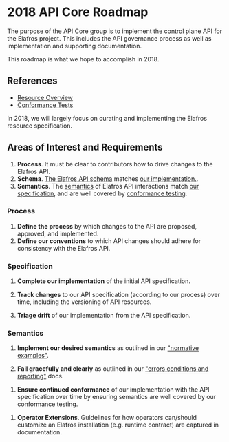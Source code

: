 # 2018 API Core Roadmap

The purpose of the API Core group is to implement the control plane API for the
Elafros project.  This includes the API governance process as well as
implementation and supporting documentation.

This roadmap is what we hope to accomplish in 2018.


## References

* [Resource Overview](../../docs/spec/overview.md)
* [Conformance Tests](../../test/conformance/README.md)

In 2018, we will largely focus on curating and implementing the Elafros resource
specification.

## Areas of Interest and Requirements

1. **Process**.  It must be clear to contributors how to drive changes to the
  Elafros API.
1. **Schema**.  [The Elafros API schema](../../docs/spec/spec.md) matches
  [our implementation.](./serving/).
1. **Semantics**.  The [semantics](../controller/) of Elafros API interactions
  match [our specification](../../docs/spec/normative_examples.md), and are well
  covered by [conformance testing](../../test/conformance/README.md).

<!-- TODO(mattmoor): Should this cover Infrastructure as well? -->

### Process

1. **Define the process** by which changes to the API are proposed, approved,
  and implemented.
1. **Define our conventions** to which API changes should adhere for consistency
  with the Elafros API.

### Specification

1. **Complete our implementation** of the initial API specification.

1. **Track changes** to our API specification (according to our process) over
  time, including the versioning of API resources.

1. **Triage drift** of our implementation from the API specification.

<!-- TODO(mattmoor): Should this include something about webhook validation? -->


### Semantics

1. **Implement our desired semantics** as outlined in our
  ["normative examples"](../../docs/spec/normative_examples.md).

1. **Fail gracefully and clearly** as outlined in our
  ["errors conditions and reporting"](../../docs/spec/errors.md) docs.
<!-- TODO(mattmoor): https://github.com/knative/serving/issues/459 -->

1. **Ensure continued conformance** of our implementation with the API
  specification over time by ensuring semantics are well covered by our
  conformance testing.
<!-- TODO(mattmoor): https://github.com/knative/serving/issues/234 -->
<!-- TODO(mattmoor): https://github.com/knative/serving/issues/492 -->

1. **Operator Extensions**.  Guidelines for how operators can/should customize
an Elafros installation (e.g. runtime contract) are captured in documentation.

<!-- ## What We Are Not Doing -->

